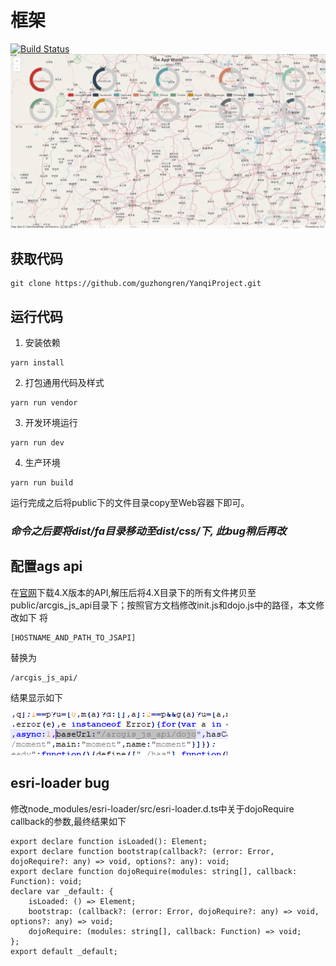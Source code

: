 # 框架
[![Build Status](https://travis-ci.org/guzhongren/YanqiProject.svg?branch=master)](https://travis-ci.org/guzhongren/YanqiProject)
![echats+arcgis](./gitImage/react-echarts.png)
## 获取代码
```
git clone https://github.com/guzhongren/YanqiProject.git
```
## 运行代码
1. 安装依赖
```
yarn install
```
2. 打包通用代码及样式
```shell
yarn run vendor
```
3. 开发环境运行
```
yarn run dev
```
4. 生产环境
```
yarn run build
```
运行完成之后将public下的文件目录copy至Web容器下即可。
### ***命令之后要将dist/fa目录移动至dist/css/下, 此bug稍后再改***

## 配置ags api

在[官网](https://developers.arcgis.com/javascript/latest/guide/get-api/index.html)下载4.X版本的API,解压后将4.X目录下的所有文件拷贝至public/arcgis_js_api目录下；按照官方文档修改init.js和dojo.js中的路径，本文修改如下
将
```
[HOSTNAME_AND_PATH_TO_JSAPI]
```
替换为
```
/arcgis_js_api/
```
结果显示如下

![api 配置结果](./gitImage/AGS_API_config.png)

## esri-loader bug
修改node_modules/esri-loader/src/esri-loader.d.ts中关于dojoRequire callback的参数,最终结果如下
```
export declare function isLoaded(): Element;
export declare function bootstrap(callback?: (error: Error, dojoRequire?: any) => void, options?: any): void;
export declare function dojoRequire(modules: string[], callback: Function): void;
declare var _default: {
    isLoaded: () => Element;
    bootstrap: (callback?: (error: Error, dojoRequire?: any) => void, options?: any) => void;
    dojoRequire: (modules: string[], callback: Function) => void;
};
export default _default;

```

